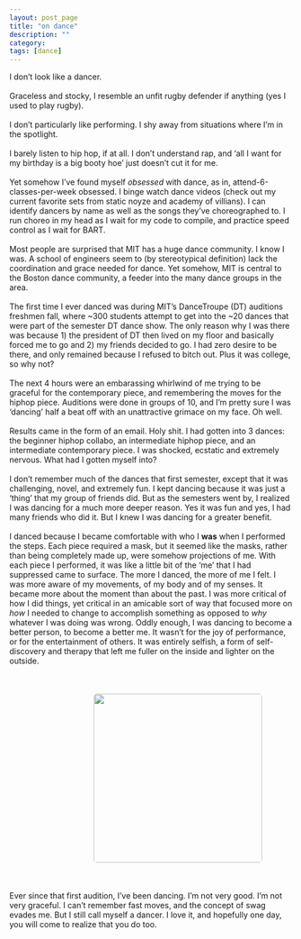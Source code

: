 ```yaml
---
layout: post_page
title: "on dance"
description: ""
category: 
tags: [dance]
---
```

I don’t look like a dancer.
<br/>
<br />
Graceless and stocky, I resemble an unfit rugby defender if anything (yes I used to play rugby). 
<br/>
<br />
I don’t particularly like performing. I shy away from situations where I’m in the spotlight. 
<br/>
<br />
I barely listen to hip hop, if at all. I don’t understand rap, and ‘all I want for my birthday is a big booty hoe’ just doesn’t cut it for me.
<br />
<br />
Yet somehow I’ve found myself <em>obsessed</em> with dance, as in, attend-6-classes-per-week obsessed. I binge watch dance videos (check out my current favorite sets from static noyze and academy of villians). I can identify dancers by name as well as the songs they’ve choreographed to. I run choreo in my head as I wait for my code to compile, and practice speed control as I wait for BART. 
<br />
<br />
Most people are surprised that MIT has a huge dance community.  I know I was. A school of engineers seem to (by stereotypical definition) lack the coordination and grace needed for dance. Yet somehow, MIT is central to the Boston dance community, a feeder into the many dance groups in the area. 
<br /><br />
The first time I ever danced was during MIT’s DanceTroupe (DT) auditions freshmen fall, where ~300 students attempt to get into the ~20 dances that were part of the semester DT dance show. The only reason why I was there was because 1) the president of DT then lived on my floor and basically forced me to go and 2) my friends decided to go. I had zero desire to be there, and only remained because I refused to bitch out. Plus it was college, so why not? 
<br />
<br />
The next 4 hours were an embarassing whirlwind of me trying to be graceful for the contemporary piece, and remembering the moves for the hiphop piece. Auditions were done in groups of 10, and I’m pretty sure I was ‘dancing’ half a beat off with an unattractive grimace on my face. Oh well.
<br />
<br />
Results came in the form of an email. Holy shit. I had gotten into 3 dances: the beginner hiphop collabo, an intermediate hiphop piece, and an intermediate contemporary piece. I was shocked, ecstatic and extremely nervous. What had I gotten myself into? 
<br />
<br />
I don’t remember much of the dances that first semester, except that it was challenging, novel, and extremely fun. I kept dancing because it was just a ‘thing’ that my group of friends did. But as the semesters went by, I realized I was dancing for a much more deeper reason. Yes it was fun and yes, I had many friends who did it. But I knew I was dancing for a greater benefit. 
<br />
<br />
I danced because I became comfortable with who I <strong>was</strong> when I performed the steps. Each piece required a mask, but it seemed like the masks, rather than being completely made up, were somehow projections of me. With each piece I performed, it was like a little bit of the ‘me’ that I had suppressed  came to surface. The more I danced, the more of me I felt. I was more aware of my movements, of my body and of my senses. It became more about the moment than about the past. I was more critical of how I did things, yet critical in an amicable sort of way that focused more on <em>how</em> I needed to change to accomplish something as opposed to <em>why</em> whatever I was doing was wrong. Oddly enough, I was dancing to become a better person, to become a better me. It wasn’t for the joy of performance, or for the entertainment of others. It was entirely selfish, a form of self-discovery and therapy that left me fuller on the inside and lighter on the outside. 
<br />
<img src="../../../img/dance.jpg" width= "300px" style="margin-left:150px;margin-top:50px;margin-bottom:50px; border-radius:5px" padding = "40px"/>
<br /> 
Ever since that first audition, I’ve been dancing. I’m not very good. I’m not very graceful. I can’t remember fast moves, and the concept of swag evades me. But I still call myself a dancer. I love it, and hopefully one day, you will come to realize that you do too. 